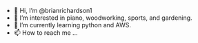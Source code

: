 - 👋 Hi, I’m @brianrichardson1
- 👀 I’m interested in piano, woodworking, sports, and gardening.
- 🌱 I’m currently learning python and AWS.
- 📫 How to reach me ...

<!---
brianrichardson1/brianrichardson1 is a ✨ special ✨ repository because its `README.md` (this file) appears on your GitHub profile.
You can click the Preview link to take a look at your changes.
--->
